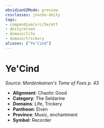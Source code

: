 ```yaml
---
obsidianUIMode: preview
cssclasses: json5e-deity
tags:
- compendium/src/5e/mtf
- deity/elven
- domain/life
- domain/trickery
aliases: ["Ye'Cind"]
---
```

# Ye'Cind
*Source: Mordenkainen's Tome of Foes p. 43* 

- **Alignment**: Chaotic Good
- **Category**: The Seldarine
- **Domains**: Life, Trickery
- **Pantheon**: Elven
- **Province**: Music, enchantment
- **Symbol**: Recorder